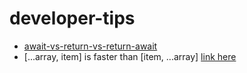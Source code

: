 # developer-tips
- [await-vs-return-vs-return-await](https://jakearchibald.com/2017/await-vs-return-vs-return-await/)
- [...array, item] is faster than [item, ...array] [link here](https://dmitripavlutin.com/javascript-spread-operator-performance-optimization/)
